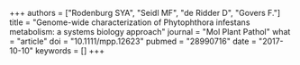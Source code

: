 +++
authors = ["Rodenburg SYA", "Seidl MF", "de Ridder D", "Govers F."]
title = "Genome-wide characterization of Phytophthora infestans metabolism: a systems biology approach"
journal = "Mol Plant Pathol"
what = "article"
doi = "10.1111/mpp.12623"
pubmed = "28990716"
date = "2017-10-10"
keywords = []
+++

